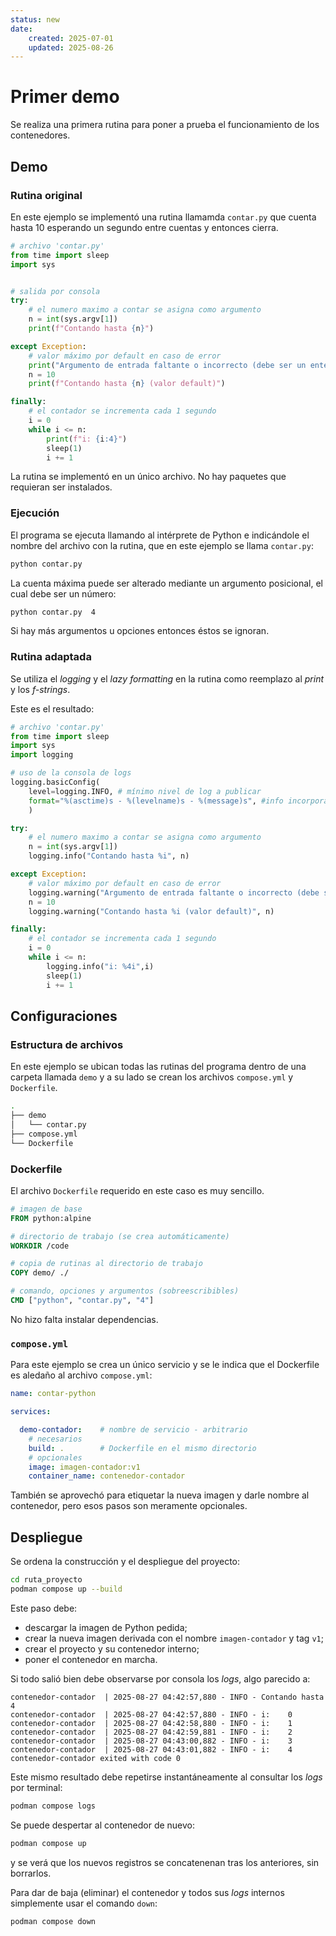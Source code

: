 ```yaml
---
status: new
date:
    created: 2025-07-01
    updated: 2025-08-26
---
```


# Primer demo

Se realiza una primera rutina para poner a prueba
el funcionamiento de los contenedores.


## Demo

###  Rutina original

En este ejemplo se implementó
una rutina llamamda `contar.py` que cuenta hasta 10
esperando un segundo entre cuentas y entonces cierra.



```py title="Rutina original"
# archivo 'contar.py'
from time import sleep
import sys


# salida por consola
try:
    # el numero maximo a contar se asigna como argumento
    n = int(sys.argv[1])
    print(f"Contando hasta {n}")

except Exception:
    # valor máximo por default en caso de error
    print("Argumento de entrada faltante o incorrecto (debe ser un entero)")
    n = 10
    print(f"Contando hasta {n} (valor default)")

finally:
    # el contador se incrementa cada 1 segundo
    i = 0
    while i <= n:
        print(f"i: {i:4}")
        sleep(1)
        i += 1
``` 

La rutina se implementó en un único archivo.
No hay paquetes que requieran ser instalados.

### Ejecución

El programa se ejecuta llamando al intérprete de Python
e indicándole el nombre del archivo con la rutina,
que en este ejemplo se llama `contar.py`: 

``` bash title="Ejecutar - cuenta default"
python contar.py
```

La cuenta máxima puede ser alterado mediante un argumento posicional,
el cual debe ser un número:

``` bash title="Ejecutar - cuenta custom"
python contar.py  4
```

Si hay más argumentos u opciones entonces éstos se ignoran.


### Rutina adaptada

Se utiliza el *logging*
y el *lazy formatting*
en la rutina
como reemplazo al *print*
y los *f-strings*.

Este es el resultado:

```py title="Rutina adaptada"
# archivo 'contar.py'
from time import sleep
import sys
import logging

# uso de la consola de logs
logging.basicConfig(
    level=logging.INFO, # mínimo nivel de log a publicar
    format="%(asctime)s - %(levelname)s - %(message)s", #info incorporada
    )

try:
    # el numero maximo a contar se asigna como argumento
    n = int(sys.argv[1])
    logging.info("Contando hasta %i", n)

except Exception:
    # valor máximo por default en caso de error
    logging.warning("Argumento de entrada faltante o incorrecto (debe ser un entero)")
    n = 10
    logging.warning("Contando hasta %i (valor default)", n)

finally:
    # el contador se incrementa cada 1 segundo
    i = 0
    while i <= n:
        logging.info("i: %4i",i)
        sleep(1)
        i += 1
``` 

## Configuraciones

### Estructura de archivos


En este ejemplo se ubican todas las rutinas del programa
dentro de una carpeta llamada `demo`
y a su lado se crean 
los archivos `compose.yml` y `Dockerfile`.

```bash title="Arbol de archivos"
.
├── demo
│   └── contar.py
├── compose.yml
└── Dockerfile
```
<!-- 
El archivo `compose.yml`
es llamado en muchos proyectos como `docker-compose.yml`.
También puede ponérsele la extensión `.yaml`.
 -->

### Dockerfile

El archivo `Dockerfile` requerido
en este caso
es muy sencillo.


```Dockerfile title="Dockerfile - básico"
# imagen de base
FROM python:alpine

# directorio de trabajo (se crea automáticamente)
WORKDIR /code

# copia de rutinas al directorio de trabajo
COPY demo/ ./

# comando, opciones y argumentos (sobreescribibles)
CMD ["python", "contar.py", "4"]
``` 

No hizo falta instalar dependencias.


<!-- 
En el archivo se siguen una serie de pasos básicos:

1. `FROM`: elige una imagen de contenedor de referencia,
en base a la cual se creara una nueva;
2. `WORKDIR`: crea y definer una ruta de trabajo 
para el programa
dentro del contenedor;
3. `COPY`: copia contenidos
(rutinas, directorios del programa,etc. )
a la ruta que se le especifica,
la cual es típicamente la carpeta de trabajo.
4. `CMD`: define el comando a ejecutar, sus opciones y argumentos.
Todos estos pueden ser sobreescritos.
 -->

### `compose.yml`


Para este ejemplo se crea un único servicio
y se le indica que el Dockerfile
es aledaño al archivo `compose.yml`:


```yaml title="compose.yml - construir imagen"
name: contar-python

services:

  demo-contador:    # nombre de servicio - arbitrario
    # necesarios
    build: .        # Dockerfile en el mismo directorio
    # opcionales
    image: imagen-contador:v1
    container_name: contenedor-contador
```

También se aprovechó para etiquetar la nueva imagen
y darle nombre al contenedor,
pero esos pasos son meramente opcionales.

## Despliegue


Se ordena 
la construcción y el despliegue del proyecto:

```bash title="Proyecto - Construir y desplegar"
cd ruta_proyecto
podman compose up --build
``` 
Este paso debe:

- descargar la imagen de Python pedida;
- crear la nueva imagen derivada 
con el nombre `imagen-contador` y tag `v1`;
- crear el proyecto y su contenedor interno; 
- poner el contenedor en marcha.

Si todo salió bien debe observarse por consola los *logs*,
algo parecido a:

``` log title="Proyecto - Registro"
contenedor-contador  | 2025-08-27 04:42:57,880 - INFO - Contando hasta 4
contenedor-contador  | 2025-08-27 04:42:57,880 - INFO - i:    0
contenedor-contador  | 2025-08-27 04:42:58,880 - INFO - i:    1
contenedor-contador  | 2025-08-27 04:42:59,881 - INFO - i:    2
contenedor-contador  | 2025-08-27 04:43:00,882 - INFO - i:    3
contenedor-contador  | 2025-08-27 04:43:01,882 - INFO - i:    4
contenedor-contador exited with code 0
```

Este mismo resultado debe repetirse instantáneamente
al consultar los *logs* por terminal:

```bash title="Proyecto - Consultar registro"
podman compose logs
``` 

Se puede despertar al contenedor de nuevo:

```bash title="Proyecto - Desplegar"
podman compose up
```

y se verá que los nuevos registros
se concatenenan tras los anteriores,
sin borrarlos.

Para dar de baja (eliminar) el contenedor
y todos sus *logs* internos
simplemente usar el comando `down`:

```bash title="Proyecto - Borrar"
podman compose down
```




<!-- 

## Puesta en marcha

El comando Compose interpreta el archivo `compose.yml` y con el crea,
ejecuta, lee y borra los contenedores indicados en el proyecto.
La terminal debe estar ubicada en la ruta del archivo para funcionar.

!!! info "Implementaciones"

    Dependiendo de la implementación del comando Compose instalada en el sistema,
    el comando se debe llamar como:

    ```bash
    docker-compose  <comando>  # Docker - versiones viejas / paquete externo
    docker compose  <comando>  # Docker - versiones nuevas
    podman-compose  <comando>  # Podman - Paquete externo
    podman compose  <comando>  # Podman Desktop - extension
    ```

    Elegir la variante que corresponda según el componente instalado en el sistema.
    En este tutorial se asumirá que es `podman compose  <comando>` 




### Creación

El proyecto se crea con el comando `up`.

```bash
podman compose up
```

Este comando descarga la imagen indicada por el Dockerfile
en caso de ser necesario y crea la imagen personalizada.
Luego pone en marcha al contenedor
y muestra los mensajes de log a medida que se producen.


El comando `up` no reconstruye la imagen en caso de modificarse la rutina Python. Para forzar la reconstrucción hay que agregar la opción `build`:

```bash
podman compose up --build
```

### Arranque

La puesta en marcha en segundo plano se realiza con el comando `start`:

```bash
podman compose start
```

### Registro

La consulta del registro de *logs* pasados se hace con `logs`:

```bash
podman compose logs
```

Los logs de cada contenedor también se pueden consultar desde el cliente gráfico tanto de Docker como de Podman.


### Borrar

El proyecto se elimina con el comando `down`:


```bash
podman compose down
```

Este comando apaga los contenedores del proyecto y los elimina.
 -->